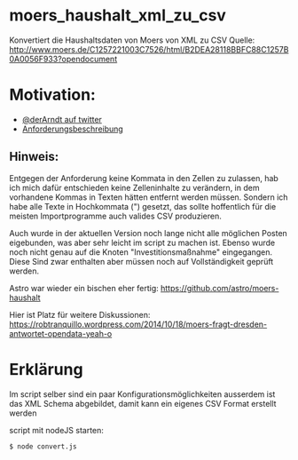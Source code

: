 moers_haushalt_xml_zu_csv
=========================

Konvertiert die Haushaltsdaten von Moers von XML zu CSV
Quelle: http://www.moers.de/C1257221003C7526/html/B2DEA28118BBFC88C1257B0A0056F933?opendocument

# Motivation: 
- [@derArndt auf twitter](https://twitter.com/derarndt/status/522290389467004928)
- [Anforderungsbeschreibung](http://download.moers.de/Schule%20und%20Open%20Data/Problemskizze%20Projekt%20Open%20Data%20und%20Schule.txt)

## Hinweis:
Entgegen der Anforderung keine Kommata in den Zellen zu zulassen, hab ich mich dafür entschieden keine Zelleninhalte zu verändern, in dem vorhandene Kommas in Texten hätten entfernt werden müssen. Sondern ich habe alle Texte in Hochkommata (") gesetzt, das sollte hoffentlich für die meisten Importprogramme auch valides CSV produzieren.

Auch wurde in der aktuellen Version noch lange nicht alle möglichen Posten eigebunden, was aber sehr leicht im script zu machen ist. Ebenso wurde noch nicht genau auf die Knoten "Investitionsmaßnahme" eingegangen. Diese Sind zwar enthalten aber müssen noch auf Vollständigkeit geprüft werden.  


Astro war wieder ein bischen eher fertig: https://github.com/astro/moers-haushalt

Hier ist Platz für weitere Diskussionen:
https://robtranquillo.wordpress.com/2014/10/18/moers-fragt-dresden-antwortet-opendata-yeah-o


Erklärung
=========

Im script selber sind ein paar Konfigurationsmöglichkeiten ausserdem ist das XML Schema abgebildet, damit kann ein eigenes CSV Format erstellt werden


script mit nodeJS starten:
```
$ node convert.js
```
